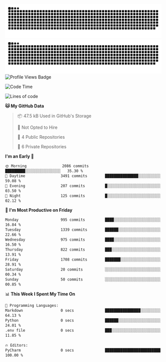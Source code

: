 <img src="https://github.com/nielsbaggerman/nielsbaggerman/blob/output/github-contribution-grid-snake.svg#gh-light-mode-only" alt="GitHub Snake Light">
<img src="https://github.com/nielsbaggerman/nielsbaggerman/blob/output/github-contribution-grid-snake-dark.svg#gh-dark-mode-only" alt="GitHub Snake Dark">
<img src="https://komarev.com/ghpvc/?username=nielsbaggerman&amp;label=Profile+Views" alt="Profile Views Badge" />

<!--START_SECTION:waka-->
![Code Time](http://img.shields.io/badge/Code%20Time-2%2C244%20hrs%2053%20mins-blue)

![Lines of code](https://img.shields.io/badge/From%20Hello%20World%20I%27ve%20Written-7.8%20million%20lines%20of%20code-blue)

**🐱 My GitHub Data** 

> 📦 47.5 kB Used in GitHub's Storage 
 > 
> 🚫 Not Opted to Hire
 > 
> 📜 4 Public Repositories 
 > 
> 🔑 6 Private Repositories 
 > 
**I'm an Early 🐤** 

```text
🌞 Morning                2086 commits        █████████░░░░░░░░░░░░░░░░   35.30 % 
🌆 Daytime                3491 commits        ███████████████░░░░░░░░░░   59.08 % 
🌃 Evening                207 commits         █░░░░░░░░░░░░░░░░░░░░░░░░   03.50 % 
🌙 Night                  125 commits         █░░░░░░░░░░░░░░░░░░░░░░░░   02.12 % 
```
📅 **I'm Most Productive on Friday** 

```text
Monday                   995 commits         ████░░░░░░░░░░░░░░░░░░░░░   16.84 % 
Tuesday                  1339 commits        ██████░░░░░░░░░░░░░░░░░░░   22.66 % 
Wednesday                975 commits         ████░░░░░░░░░░░░░░░░░░░░░   16.50 % 
Thursday                 822 commits         ███░░░░░░░░░░░░░░░░░░░░░░   13.91 % 
Friday                   1708 commits        ███████░░░░░░░░░░░░░░░░░░   28.91 % 
Saturday                 20 commits          ░░░░░░░░░░░░░░░░░░░░░░░░░   00.34 % 
Sunday                   50 commits          ░░░░░░░░░░░░░░░░░░░░░░░░░   00.85 % 
```


📊 **This Week I Spent My Time On** 

```text
💬 Programming Languages: 
Markdown                 0 secs              ████████████████░░░░░░░░░   64.13 % 
Python                   0 secs              ██████░░░░░░░░░░░░░░░░░░░   24.01 % 
.env file                0 secs              ███░░░░░░░░░░░░░░░░░░░░░░   11.85 % 

🔥 Editors: 
PyCharm                  0 secs              █████████████████████████   100.00 % 
```


<!--END_SECTION:waka-->
